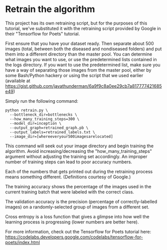 # Retrain the algorithm

This project has its own retraining script, but for the purposes of this tutorial, we've substituted it with the retraining script provided by Google in their "Tensorflow for Poets" tutorial. 

First ensure that you have your dataset ready. Then separate about 500 images (total, between both the diseased and nondiseased folders) and put them into a different directory than the master pool. You can determine what images you want to use, or use the predetermined lists contained in the logs directory. If you want to use the predetermined list, make sure you have a way of separating those images from the master pool, either by some Bash/Python hackery or using the script that we used earlier (available at https://gist.github.com/javathunderman/6a9f9c8a0ee29cb7a817777421685e49)

Simply run the following command:

    python retrain.py \
      --bottleneck_dir=bottlenecks \
      --how_many_training_steps=300 \
      --model_dir=inception \
      --output_graph=retrained_graph.pb \
      --output_labels=retrained_labels.txt \
      --image_dir=[whereeveryour500imagesarelocated]

This command will seek out your image directory and begin training the algorithm. Avoid increasing/decreasing the "how_many_training_steps" argument without adjusting the training set accordingly. An improper number of training steps can lead to poor accuracy numbers. 

Each of the numbers that gets printed out during the retraining process means something different. (Definitions courtesy of Google.)

The training accuracy shows the percentage of the images used in the current training batch that were labeled with the correct class.

The validation accuracy is the precision (percentage of correctly-labelled images) on a randomly-selected group of images from a different set.

Cross entropy is a loss function that gives a glimpse into how well the learning process is progressing (lower numbers are better here).

For more information, check out the Tensorflow for Poets tutorial here: https://codelabs.developers.google.com/codelabs/tensorflow-for-poets/index.html
